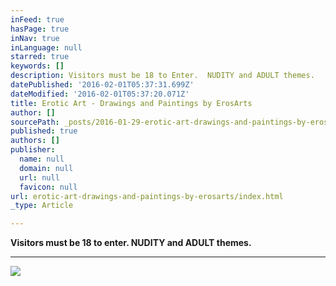 ```yaml
---
inFeed: true
hasPage: true
inNav: true
inLanguage: null
starred: true
keywords: []
description: Visitors must be 18 to Enter.  NUDITY and ADULT themes.
datePublished: '2016-02-01T05:37:31.699Z'
dateModified: '2016-02-01T05:37:20.071Z'
title: Erotic Art - Drawings and Paintings by ErosArts
author: []
sourcePath: _posts/2016-01-29-erotic-art-drawings-and-paintings-by-erosarts.md
published: true
authors: []
publisher:
  name: null
  domain: null
  url: null
  favicon: null
url: erotic-art-drawings-and-paintings-by-erosarts/index.html
_type: Article

---
```

**Visitors must be 18 to enter.  NUDITY and ADULT themes.**

****
![](https://s3-us-west-2.amazonaws.com/the-grid-img/p/82542e3cf11ee7f673f57408822192787ff097a4.jpg)